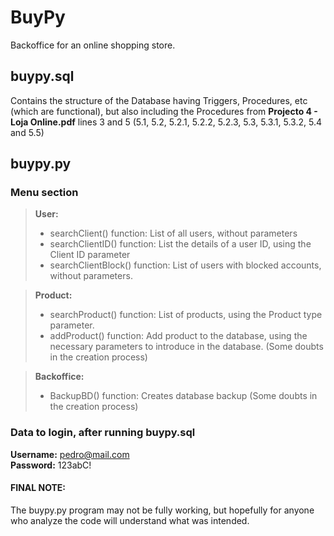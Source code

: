 # BuyPy

Backoffice for an online shopping store.

## buypy.sql
Contains the structure of the Database having Triggers, Procedures, etc (which are functional), but also including the Procedures from **Projecto 4 - Loja Online.pdf** lines 3 and 5 (5.1, 5.2, 5.2.1, 5.2.2, 5.2.3, 5.3, 5.3.1, 5.3.2, 5.4 and 5.5)

## buypy.py
### Menu section
> **User:**
> - searchClient() function: List of all users, without parameters
> - searchClientID() function: List the details of a user ID, using the Client ID parameter
> - searchClientBlock() function: List of users with blocked accounts, without parameters.

> **Product:**
> - searchProduct() function: List of products, using the Product type parameter.
> - addProduct() function: Add product to the database, using the necessary parameters to introduce in the database. (Some doubts in the creation process)

> **Backoffice:**
> - BackupBD() function: Creates database backup (Some doubts in the creation process)

### Data to login, after running buypy.sql
**Username:** pedro@mail.com <br>
**Password:** 123abC!

#### FINAL NOTE:
The buypy.py program may not be fully working, but hopefully for anyone who analyze the code will understand what was intended.
